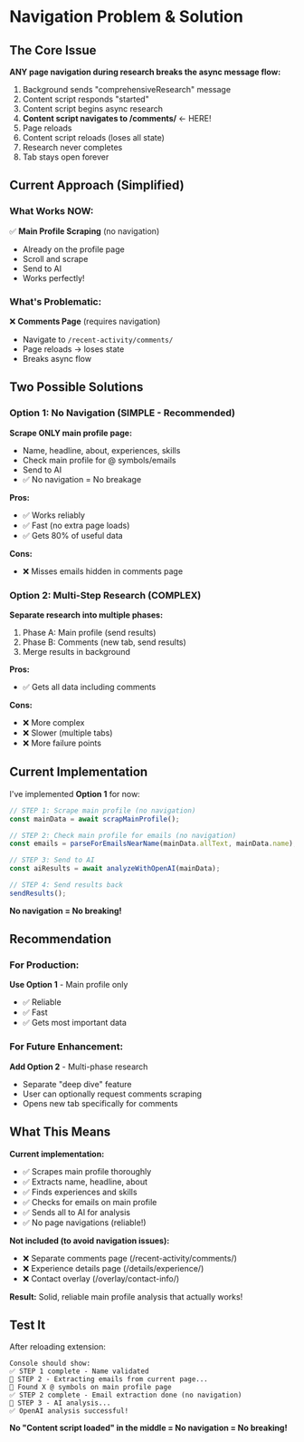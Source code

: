 # Navigation Problem & Solution

## The Core Issue

**ANY page navigation during research breaks the async message flow:**

1. Background sends "comprehensiveResearch" message
2. Content script responds "started"
3. Content script begins async research
4. **Content script navigates to /comments/** ← HERE!
5. Page reloads
6. Content script reloads (loses all state)
7. Research never completes
8. Tab stays open forever

## Current Approach (Simplified)

### What Works NOW:
✅ **Main Profile Scraping** (no navigation)
- Already on the profile page
- Scroll and scrape
- Send to AI
- Works perfectly!

### What's Problematic:
❌ **Comments Page** (requires navigation)
- Navigate to `/recent-activity/comments/`
- Page reloads → loses state
- Breaks async flow

## Two Possible Solutions

### Option 1: No Navigation (SIMPLE - Recommended)
**Scrape ONLY main profile page:**
- Name, headline, about, experiences, skills
- Check main profile for @ symbols/emails
- Send to AI
- ✅ No navigation = No breakage

**Pros:**
- ✅ Works reliably
- ✅ Fast (no extra page loads)
- ✅ Gets 80% of useful data

**Cons:**
- ❌ Misses emails hidden in comments page

### Option 2: Multi-Step Research (COMPLEX)
**Separate research into multiple phases:**
1. Phase A: Main profile (send results)
2. Phase B: Comments (new tab, send results)
3. Merge results in background

**Pros:**
- ✅ Gets all data including comments

**Cons:**
- ❌ More complex
- ❌ Slower (multiple tabs)
- ❌ More failure points

## Current Implementation

I've implemented **Option 1** for now:

```javascript
// STEP 1: Scrape main profile (no navigation)
const mainData = await scrapMainProfile();

// STEP 2: Check main profile for emails (no navigation)
const emails = parseForEmailsNearName(mainData.allText, mainData.name);

// STEP 3: Send to AI
const aiResults = await analyzeWithOpenAI(mainData);

// STEP 4: Send results back
sendResults();
```

**No navigation = No breaking!**

## Recommendation

### For Production:
**Use Option 1** - Main profile only
- ✅ Reliable
- ✅ Fast  
- ✅ Gets most important data

### For Future Enhancement:
**Add Option 2** - Multi-phase research
- Separate "deep dive" feature
- User can optionally request comments scraping
- Opens new tab specifically for comments

## What This Means

**Current implementation:**
- ✅ Scrapes main profile thoroughly
- ✅ Extracts name, headline, about
- ✅ Finds experiences and skills  
- ✅ Checks for emails on main profile
- ✅ Sends all to AI for analysis
- ✅ No page navigations (reliable!)

**Not included (to avoid navigation issues):**
- ❌ Separate comments page (/recent-activity/comments/)
- ❌ Experience details page (/details/experience/)
- ❌ Contact overlay (/overlay/contact-info/)

**Result:** Solid, reliable main profile analysis that actually works!

## Test It

After reloading extension:

```
Console should show:
✅ STEP 1 complete - Name validated
📧 STEP 2 - Extracting emails from current page...
📍 Found X @ symbols on main profile page
✅ STEP 2 complete - Email extraction done (no navigation)
🤖 STEP 3 - AI analysis...
✅ OpenAI analysis successful!
```

**No "Content script loaded" in the middle = No navigation = No breaking!**

